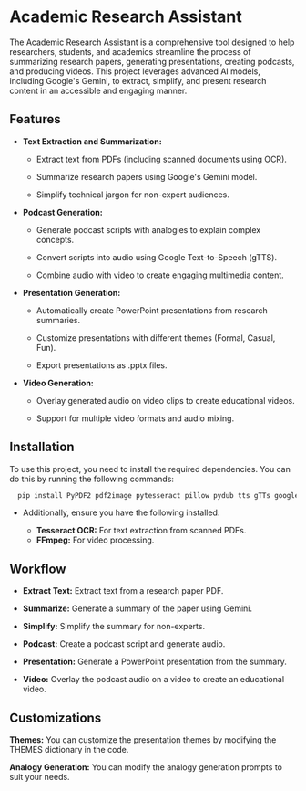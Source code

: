 
# Academic Research Assistant

The Academic Research Assistant is a comprehensive tool designed to help researchers, students, and academics streamline the process of summarizing research papers, generating presentations, creating podcasts, and producing videos. This project leverages advanced AI models, including Google's Gemini, to extract, simplify, and present research content in an accessible and engaging manner.




## Features

- __Text Extraction and Summarization:__

    - Extract text from PDFs (including scanned documents using OCR).

    - Summarize research papers using Google's Gemini model.

    - Simplify technical jargon for non-expert audiences.

- __Podcast Generation:__

    - Generate podcast scripts with analogies to explain complex concepts.

    - Convert scripts into audio using Google Text-to-Speech (gTTS).

    - Combine audio with video to create engaging multimedia content.

- __Presentation Generation:__
    - Automatically create PowerPoint presentations from research summaries.

    - Customize presentations with different themes (Formal, Casual, Fun).

    - Export presentations as .pptx files.

- __Video Generation:__

    - Overlay generated audio on video clips to create educational videos.

    - Support for multiple video formats and audio mixing.


## Installation

To use this project, you need to install the required dependencies. You can do this by running the following commands:

```bash
  pip install PyPDF2 pdf2image pytesseract pillow pydub tts gTTs google-generativeai python-pptx moviepy
```
- Additionally, ensure you have the following installed:

    - __Tesseract OCR:__ For text extraction from scanned PDFs.
    - __FFmpeg:__ For video processing.

## Workflow

- __Extract Text:__ Extract text from a research paper PDF.

- __Summarize:__ Generate a summary of the paper using Gemini.

- __Simplify:__ Simplify the summary for non-experts.

- __Podcast:__ Create a podcast script and generate audio.

- __Presentation:__ Generate a PowerPoint presentation from the summary.

- __Video:__ Overlay the podcast audio on a video to create an educational video.
## Customizations

__Themes:__ You can customize the presentation themes by modifying the THEMES dictionary in the code.

__Analogy Generation:__ You can modify the analogy generation prompts to suit your needs.

